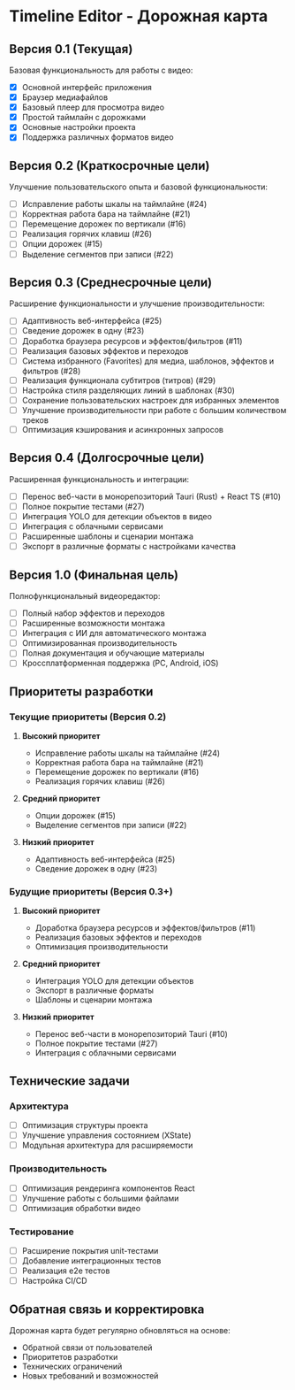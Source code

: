 # Timeline Editor - Дорожная карта

## Версия 0.1 (Текущая)

Базовая функциональность для работы с видео:

- [x] Основной интерфейс приложения
- [x] Браузер медиафайлов
- [x] Базовый плеер для просмотра видео
- [x] Простой таймлайн с дорожками
- [x] Основные настройки проекта
- [x] Поддержка различных форматов видео

## Версия 0.2 (Краткосрочные цели)

Улучшение пользовательского опыта и базовой функциональности:

- [ ] Исправление работы шкалы на таймлайне (#24)
- [ ] Корректная работа бара на таймлайне (#21)
- [ ] Перемещение дорожек по вертикали (#16)
- [ ] Реализация горячих клавиш (#26)
- [ ] Опции дорожек (#15)
- [ ] Выделение сегментов при записи (#22)

## Версия 0.3 (Среднесрочные цели)

Расширение функциональности и улучшение производительности:

- [ ] Адаптивность веб-интерфейса (#25)
- [ ] Сведение дорожек в одну (#23)
- [ ] Доработка браузера ресурсов и эффектов/фильтров (#11)
- [ ] Реализация базовых эффектов и переходов
- [ ] Система избранного (Favorites) для медиа, шаблонов, эффектов и фильтров (#28)
- [ ] Реализация функционала субтитров (титров) (#29)
- [ ] Настройка стиля разделяющих линий в шаблонах (#30)
- [ ] Сохранение пользовательских настроек для избранных элементов
- [ ] Улучшение производительности при работе с большим количеством треков
- [ ] Оптимизация кэширования и асинхронных запросов

## Версия 0.4 (Долгосрочные цели)

Расширенная функциональность и интеграции:

- [ ] Перенос веб-части в монорепозиторий Tauri (Rust) + React TS (#10)
- [ ] Полное покрытие тестами (#27)
- [ ] Интеграция YOLO для детекции объектов в видео
- [ ] Интеграция с облачными сервисами
- [ ] Расширенные шаблоны и сценарии монтажа
- [ ] Экспорт в различные форматы с настройками качества

## Версия 1.0 (Финальная цель)

Полнофункциональный видеоредактор:

- [ ] Полный набор эффектов и переходов
- [ ] Расширенные возможности монтажа
- [ ] Интеграция с ИИ для автоматического монтажа
- [ ] Оптимизированная производительность
- [ ] Полная документация и обучающие материалы
- [ ] Кроссплатформенная поддержка (PC, Android, iOS)

## Приоритеты разработки

### Текущие приоритеты (Версия 0.2)

1. **Высокий приоритет**

   - Исправление работы шкалы на таймлайне (#24)
   - Корректная работа бара на таймлайне (#21)
   - Перемещение дорожек по вертикали (#16)
   - Реализация горячих клавиш (#26)

2. **Средний приоритет**

   - Опции дорожек (#15)
   - Выделение сегментов при записи (#22)

3. **Низкий приоритет**
   - Адаптивность веб-интерфейса (#25)
   - Сведение дорожек в одну (#23)

### Будущие приоритеты (Версия 0.3+)

1. **Высокий приоритет**

   - Доработка браузера ресурсов и эффектов/фильтров (#11)
   - Реализация базовых эффектов и переходов
   - Оптимизация производительности

2. **Средний приоритет**

   - Интеграция YOLO для детекции объектов
   - Экспорт в различные форматы
   - Шаблоны и сценарии монтажа

3. **Низкий приоритет**
   - Перенос веб-части в монорепозиторий Tauri (#10)
   - Полное покрытие тестами (#27)
   - Интеграция с облачными сервисами

## Технические задачи

### Архитектура

- [ ] Оптимизация структуры проекта
- [ ] Улучшение управления состоянием (XState)
- [ ] Модульная архитектура для расширяемости

### Производительность

- [ ] Оптимизация рендеринга компонентов React
- [ ] Улучшение работы с большими файлами
- [ ] Оптимизация обработки видео

### Тестирование

- [ ] Расширение покрытия unit-тестами
- [ ] Добавление интеграционных тестов
- [ ] Реализация e2e тестов
- [ ] Настройка CI/CD

## Обратная связь и корректировка

Дорожная карта будет регулярно обновляться на основе:

- Обратной связи от пользователей
- Приоритетов разработки
- Технических ограничений
- Новых требований и возможностей
